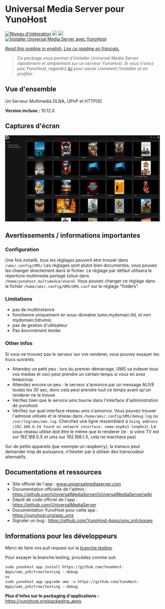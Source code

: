 # Universal Media Server pour YunoHost

[![Niveau d'intégration](https://dash.yunohost.org/integration/ums.svg)](https://dash.yunohost.org/appci/app/ums) ![](https://ci-apps.yunohost.org/ci/badges/ums.status.svg) ![](https://ci-apps.yunohost.org/ci/badges/ums.maintain.svg)  
[![Installer Universal Media Server avec YunoHost](https://install-app.yunohost.org/install-with-yunohost.svg)](https://install-app.yunohost.org/?app=ums)

*[Read this readme in english.](./README.md)*
*[Lire ce readme en français.](./README_fr.md)*

> *Ce package vous permet d'installer Universal Media Server rapidement et simplement sur un serveur YunoHost.
Si vous n'avez pas YunoHost, regardez [ici](https://yunohost.org/#/install) pour savoir comment l'installer et en profiter.*

## Vue d'ensemble

Un Serveur Multimedia DLNA, UPnP et HTTP(S)

**Version incluse :** 10.12.0



## Captures d'écran

![](./doc/screenshots/screenshot.gif)

## Avertissements / informations importantes

### Configuration

Une fois installé, tous les réglages peuvent etre trouver dans `/ums/.config/UMS/`
Les réglages sont plutot bien documentés, vous pouvez les changer directement dans le fichier.
Le réglage par défaut utilisera le répertoire multimedia partagé (situé dans `/home/yunohost.multimedia/share`). Vous pouvez changer ce réglage dans le fichier `/home/ums/.config/UMS/UMS.conf` sur le réglage "folders".

### Limitations

 - pas de  multiinstance
 - fonctionne uniquement en sous-domaine (ums.mydomain.tld, et non mydomain.tld/ums)
 - pas de gestion d'utilisateur
 - Pas énormément testée
 
### Other infos

Si vous ne trouvez pas le serveur sur vos renderer, vous pouvez essayer les trucs suivants:
- Attendez un petit peu : lors du premier démarrage, UMS va indexer tous vos médias et ceci peut prendre un certain temps si vous en avez beaucoup
- Attendez encore un peu : le serveur s'annonce par un message ALIVE toutes les 30 sec, donc cela peut prendre tout ce temps avant qu'un renderer ne le trouve
- Vérifiez bien que le service ums tourne dans l'interface d'administration de yunohost
- Vérifiez sur quel interface réseau ums s'annonce. Vous pouvez trouver l'adresse utilisée et le réseau dans `/home/ums/.config/UMS/debug.log` ou `/var/log/ums/ums.log`. Cherchez une ligne ressemblant à `Using address /192.168.0.54 found on network interface: name:enp0s3 (enp0s3)`. Le sous-réseau utilisé doit être le même que le renderer (ie : si votre TV est sur 192.168.0.X et ums sur 192.168.1.X, cela ne marchera pas)

Sur de petits appareils (par exemple un raspberry), la transco peut demander trop de puissance, n'hésiter par à utiliser des transcodeur alternatifs.

## Documentations et ressources

* Site officiel de l'app : www.universalmediaserver.com
* Documentation officielle de l'admin : https://github.com/UniversalMediaServer/UniversalMediaServer/wiki
* Dépôt de code officiel de l'app : https://github.com/UniversalMediaServer
* Documentation YunoHost pour cette app : https://yunohost.org/app_ums
* Signaler un bug : https://github.com/YunoHost-Apps/ums_ynh/issues

## Informations pour les développeurs

Merci de faire vos pull request sur la [branche testing](https://github.com/YunoHost-Apps/ums_ynh/tree/testing).

Pour essayer la branche testing, procédez comme suit.
```
sudo yunohost app install https://github.com/YunoHost-Apps/ums_ynh/tree/testing --debug
ou
sudo yunohost app upgrade ums -u https://github.com/YunoHost-Apps/ums_ynh/tree/testing --debug
```

**Plus d'infos sur le packaging d'applications :** https://yunohost.org/packaging_apps